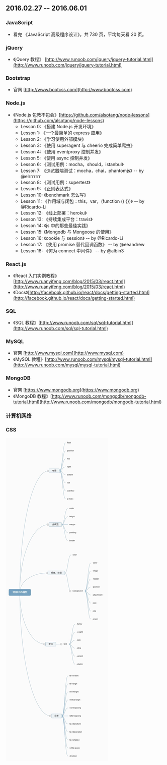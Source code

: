 
## 2016.02.27 -- 2016.06.01 

### JavaScript

+ 看完 《JavaScript 高级程序设计》。共 730 页，平均每天看 20 页。

### jQuery

+ 《jQuery 教程》 [http://www.runoob.com/jquery/jquery-tutorial.html](http://www.runoob.com/jquery/jquery-tutorial.html) 

### Bootstrap

+ 官网 [http://www.bootcss.com](http://www.bootcss.com)

### Node.js

+ 《Node.js 包教不包会》[https://github.com/alsotang/node-lessons](https://github.com/alsotang/node-lessons) 
	- Lesson 0: 《搭建 Node.js 开发环境》
	- Lesson 1: 《一个最简单的 express 应用》
	- Lesson 2: 《学习使用外部模块》
	- Lesson 3: 《使用 superagent 与 cheerio 完成简单爬虫》
	- Lesson 4: 《使用 eventproxy 控制并发》
	- Lesson 5: 《使用 async 控制并发》
	- Lesson 6: 《测试用例：mocha，should，istanbul》
	- Lesson 7: 《浏览器端测试：mocha，chai，phantomjs》 -- by @elrrrrrrr
	- Lesson 8: 《测试用例：supertest》
	- Lesson 9: 《正则表达式》
	- Lesson 10: 《benchmark 怎么写》
	- Lesson 11: 《作用域与闭包：this，var，(function () {})》 -- by @Ricardo-Li
	- Lesson 12: 《线上部署：heroku》
	- Lesson 13: 《持续集成平台：travis》
	- Lesson 14: 《js 中的那些最佳实践》
	- Lesson 15: 《Mongodb 与 Mongoose 的使用》
	- Lesson 16: 《cookie 与 session》 -- by @Ricardo-Li
	- Lesson 17: 《使用 promise 替代回调函数》 -- by @eeandrew
	- Lesson 18: 《何为 connect 中间件》 -- by @albin3

### React.js

+ 《React 入门实例教程》[http://www.ruanyifeng.com/blog/2015/03/react.html](http://www.ruanyifeng.com/blog/2015/03/react.html)
+ 《Docs》[http://facebook.github.io/react/docs/getting-started.html](http://facebook.github.io/react/docs/getting-started.html)

### SQL

+ 《SQL 教程》[http://www.runoob.com/sql/sql-tutorial.html](http://www.runoob.com/sql/sql-tutorial.html)

### MySQL

+ 官网 [http://www.mysql.com](http://www.mysql.com)
+ 《MySQL 教程》[http://www.runoob.com/mysql/mysql-tutorial.html](http://www.runoob.com/mysql/mysql-tutorial.html)

### MongoDB

+  官网 [https://www.mongodb.org](https://www.mongodb.org)
+  《MongoDB 教程》[http://www.runoob.com/mongodb/mongodb-tutorial.html](http://www.runoob.com/mongodb/mongodb-tutorial.html)

### 计算机网络
	
### CSS

 ![CSS](./html_css/css.jpg)
